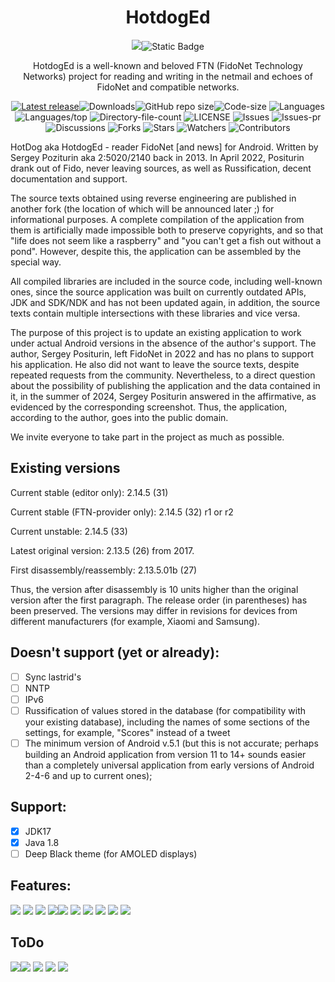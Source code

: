 <div align="center">

# HotdogEd

![](https://img.shields.io/badge/-000000?style=for-the-badge&logo=fidoalliance&logoSize=auto)![Static Badge](https://img.shields.io/badge/-000000?style=for-the-badge&logo=.net&logoSize=auto)

HotdogEd is a well-known and beloved FTN (FidoNet Technology Networks) project for reading and writing in the netmail and echoes of FidoNet and compatible networks.

[![Latest release](https://img.shields.io/github/v/release/reveritus/hotdoged?include_prereleases&label=latest%20release&style=for-the-badge)](https://github.com/reveritus/hotdoged/releases/latest)![Downloads](https://img.shields.io/github/downloads/reveritus/hotdoged/total?style=for-the-badge)![GitHub repo size](https://img.shields.io/github/repo-size/reveritus/hotdoged?style=for-the-badge)![Code-size](https://shields.io/github/languages/code-size/reveritus/hotdoged?style=for-the-badge)
![Languages](https://shields.io/github/languages/count/reveritus/hotdoged?style=for-the-badge)
![Languages/top](https://shields.io/github/languages/top/reveritus/hotdoged?style=for-the-badge)
![Directory-file-count](https://shields.io/github/directory-file-count/reveritus/hotdoged?style=for-the-badge)
![LICENSE](https://img.shields.io/github/license/reveritus/hotdoged?color=blue&style=for-the-badge)
![Issues](https://shields.io/github/issues/reveritus/hotdoged?style=for-the-badge)
![Issues-pr](https://shields.io/github/issues-pr/reveritus/hotdoged?style=for-the-badge)
![Discussions](https://shields.io/github/discussions/reveritus/hotdoged?style=for-the-badge)
![Forks](https://shields.io/github/forks/reveritus/hotdoged?style=for-the-badge)
![Stars](https://shields.io/github/stars/reveritus/hotdoged?style=for-the-badge)
![Watchers](https://shields.io/github/watchers/reveritus/hotdoged?style=for-the-badge)
![Contributors](https://shields.io/github/contributors/reveritus/hotdoged?style=for-the-badge)
</div>

HotDog aka HotdogEd - reader 
FidoNet [and news] for Android.
Written by Sergey Poziturin aka 2:5020/2140 back in 2013.
In April 2022, Positurin drank out of Fido, never leaving 
sources, as well as Russification, decent documentation and support.

The source texts obtained using reverse engineering are published in another fork (the location of which will be announced later ;) for informational purposes. A complete compilation of the application from them is artificially made impossible both to preserve copyrights, and so that "life does not seem like a raspberry" and "you can't get a fish out without a pond". However, despite this, the application can be assembled by the special way.

All compiled libraries are included in the source code, including well-known ones, since the source application was built on currently outdated APIs, JDK and SDK/NDK and has not been updated again, in addition, the source texts contain multiple intersections with these libraries and vice versa.

The purpose of this project is to update an existing application to work under actual Android versions in the absence of the author's support.
The author, Sergey Positurin, left FidoNet in 2022 and has no plans to support his application. He also did not want to leave the source texts, despite repeated requests from the community. Nevertheless, to a direct question about the possibility of publishing the application and the data contained in it, in the summer of 2024, Sergey Positurin answered in the affirmative, as evidenced by the corresponding screenshot. Thus, the application, according to the author, goes into the public domain.

We invite everyone to take part in the project as much as possible.

## Existing versions

Current stable (editor only): 2.14.5 (31)

Current stable (FTN-provider only): 2.14.5 (32) r1 or r2

Current unstable: 2.14.5 (33)

Latest original version: 2.13.5 (26) from 2017.

First disassembly/reassembly: 2.13.5.01b (27)

Thus, the version after disassembly is 10 units higher than the original version after the first paragraph. The release order (in parentheses) has been preserved. The versions may differ in revisions for devices from different manufacturers (for example, Xiaomi and Samsung).

## Doesn't support (yet or already):

- [ ] Sync lastrid's
- [ ] NNTP
- [ ] IPv6
- [ ] Russification of values stored in the database (for compatibility with your existing database), including
the names of some sections
of the settings, for example, "Scores" instead of a tweet
- [  ] The minimum version of Android v.5.1 (but this is not accurate; perhaps building an Android application from version 11 to 14+ sounds easier than a completely universal application from early versions of Android 2-4-6 and up to current ones);

## Support:

- [x] JDK17
- [x] Java 1.8
- [ ] Deep Black theme (for AMOLED displays)

## Features:

![](https://img.shields.io/badge/Yggdrasil%20mesh%20network%20connections-000000?style=for-the-badge&label=√&labelColor=8a2be2)
![](https://img.shields.io/badge/Localhost%Syncronous%20network%20connections-000000?style=for-the-badge&label=√&labelColor=8a2be2)
![](https://img.shields.io/badge/Native%Russian%20interface-000000?style=for-the-badge&label=√&labelColor=8a2be2)
![](https://img.shields.io/badge/Android%20v.14-000000?style=for-the-badge&label=√&labelColor=8a2be2)![](https://img.shields.io/badge/Documentation-000000?style=for-the-badge&label=√&labelColor=8a2be2)
![](https://img.shields.io/badge/DB%20and%20incoming%20in%20a%20user%20accessible%20folder-000000?style=for-the-badge&label=√&labelColor=8a2be2)
![](https://img.shields.io/badge/Multilink-000000?style=for-the-badge&label=√&labelColor=8a2be2)
![](https://img.shields.io/badge/Copypaste%20edit-000000?style=for-the-badge&label=√&labelColor=8a2be2)
![](https://img.shields.io/badge/Garbage%20disposal-000000?style=for-the-badge&label=√&labelColor=8a2be2)
![](https://img.shields.io/badge/Fixed%20quotas%20displayed%20crookedly%20on%20PC's-000000?style=for-the-badge&label=√&labelColor=8a2be2)

## ToDo

![](https://img.shields.io/badge/normal%20English%20build-000000?style=for-the-badge)![](https://img.shields.io/badge/human--friendly%20DATABASE%20transfer%20to%20external%20storage-000000?style=for-the-badge)
![](https://img.shields.io/badge/setting%20up%20templates-000000?style=for-the-badge)
![](https://img.shields.io/badge/incoming%20connections-000000?style=for-the-badge)
![](https://img.shields.io/badge/new%20provider%20for%20nodes-000000?style=for-the-badge)




